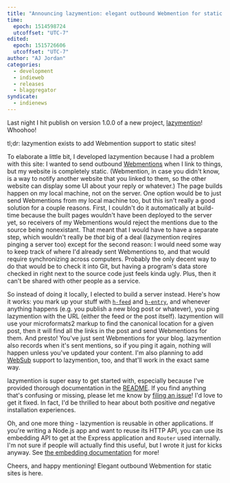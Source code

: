 ```yaml
---
title: "Announcing lazymention: elegant outbound Webmention for static sites"
time:
  epoch: 1514598724
  utcoffset: "UTC-7"
edited:
  epoch: 1515726606
  utcoffset: "UTC-7"
author: "AJ Jordan"
categories:
  - development
  - indieweb
  - releases
  - blaggregator
syndicate:
  - indienews
---
```


Last night I hit publish on version 1.0.0 of a new project, [lazymention][]! Whoohoo!

tl;dr: lazymention exists to add Webmention support to static sites!

To elaborate a little bit, I developed lazymention because I had a problem with this site: I wanted to send outbound [Webmentions][] when I link to things, but my website is completely static. (Webmention, in case you didn't know, is a way to notify another website that you linked to them, so the other website can display some UI about your reply or whatever.) The page builds happen on my local machine, not on the server. One option would be to just send Webmentions from my local machine too, but this isn't really a good solution for a couple reasons. First, I couldn't do it automatically at build-time because the built pages wouldn't have been deployed to the server yet, so receivers of my Webmentions would reject the mentions due to the source being nonexistant. That meant that I would have to have a separate step, which wouldn't really be _that_ big of a deal (lazymention reqires pinging a server too) except for the second reason: I would need some way to keep track of where I'd already sent Webmentions to, and that would require synchronizing across computers. Probably the only decent way to do that would be to check it into Git, but having a program's data store checked in right next to the source code just feels kinda ugly. Plus, then it can't be shared with other people as a service.

So instead of doing it locally, I elected to build a server instead. Here's how it works: you mark up your stuff with [`h-feed`][] and [`h-entry`][], and whenever anything happens (e.g. you publish a new blog post or whatever), you ping lazymention with the URL (either the feed or the post itself). lazymention will use your microformats2 markup to find the canonical location for a given post, then it will find all the links in the post and send Webmentions for them. And presto! You've just sent Webmentions for your blog. lazymention also records when it's sent mentions, so if you ping it again, nothing will happen unless you've updated your content. I'm also planning to add [WebSub][] support to lazymention, too, and that'll work in the exact same way.

lazymention is super easy to get started with, especially because I've provided thorough documentation in the [README][]. If you find anything that's confusing or missing, please let me know by [filing an issue][]! I'd love to get it fixed. In fact, I'd be thrilled to hear about both positive _and_ negative installation experiences.

Oh, and one more thing - lazymention is reusable in other applications. If you're writing a Node.js app and want to reuse its HTTP API, you can use its embedding API to get at the Express application and `Router` used internally. I'm not sure if people will actually find this useful, but I wrote it just for kicks anyway. See [the embedding documentation][embed] for more!

Cheers, and happy mentioning! Elegant outbound Webmention for static sites is here.

 [lazymention]: https://github.com/strugee/lazymention
 [Webmentions]: https://indieweb.org/Webmention
 [`h-feed`]: https://indieweb.org/h-feed
 [`h-entry`]: https://indieweb.org/h-entry
 [WebSub]: https://indieweb.org/WebSub
 [README]: https://github.com/strugee/lazymention/blob/master/README.md
 [filing an issue]: https://github.com/strugee/lazymention/issues/new
 [embed]: https://github.com/strugee/lazymention/blob/master/README.md#embedding
